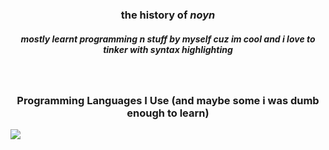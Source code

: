<p align="center">
  <h3 align="center">the history of <b><i>noyn</i></b></h3>
  <h5 align="center">mostly learnt programming n stuff by myself cuz im cool and i love to tinker with syntax highlighting</h5>
  <br>
</p>

<p align="center">
  <h3 align="center">Programming Languages I Use (and maybe some i was dumb enough to learn)</h3>
  <a href="https://skillicons.dev" align="center">
    <img align="center" src="https://skillicons.dev/icons?i=js,ts,c,cs,cpp,arduino,java,html,css,lua,powershell,py,ruby,swift,php"/>
  </a>
</p>

